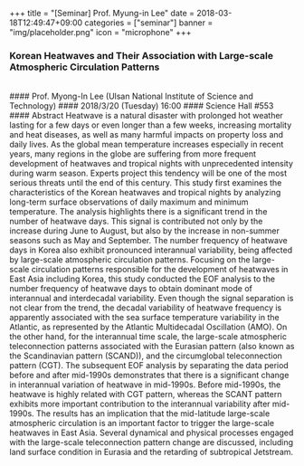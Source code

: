 +++
title = "[Seminar] Prof. Myung-in Lee"
date = 2018-03-18T12:49:47+09:00
categories = ["seminar"]
banner = "img/placeholder.png"
icon = "microphone"
+++
### Korean Heatwaves and Their Association with Large-scale Atmospheric Circulation Patterns
<br>
#### Prof. Myong-In Lee (Ulsan National Institute of Science and Technology)
#### 2018/3/20 (Tuesday) 16:00
#### Science Hall #553
<br>
#### Abstract
Heatwave is a natural disaster with prolonged hot weather lasting for a few days or even longer than a few weeks, increasing mortality and heat diseases, as well as many harmful impacts on property loss and daily lives. As the global mean temperature increases especially in recent years, many regions in the globe are suffering from more frequent development of heatwaves and tropical nights with unprecedented intensity during warm season. Experts project this tendency will be one of the most serious threats until the end of this century. This study first examines the characteristics of the Korean heatwaves and tropical nights by analyzing long-term surface observations of daily maximum and minimum temperature. The analysis highlights there is a significant trend in the number of heatwave days. This signal is contributed not only by the increase during June to August, but also by the increase in non-summer seasons such as May and September. The number frequency of heatwave days in Korea also exhibit pronounced interannual variability, being affected by large-scale atmospheric circulation patterns. Focusing on the large-scale circulation patterns responsible for the development of heatwaves in East Asia including Korea, this study conducted the EOF analysis to the number frequency of heatwave days to obtain dominant mode of interannual and interdecadal variability. Even though the signal separation is not clear from the trend, the decadal variability of heatwave frequency is apparently associated with the sea surface temperature variability in the Atlantic, as represented by the Atlantic Multidecadal Oscillation (AMO). On the other hand, for the interannual time scale, the large-scale atmospheric teleconnection patterns associated with the Eurasian pattern (also known as the Scandinavian pattern (SCAND)), and the circumglobal teleconnection pattern (CGT). The subsequent EOF analysis by separating the data period before and after mid-1990s demonstrates that there is a significant change in interannual variation of heatwave in mid-1990s. Before mid-1990s, the heatwave is highly related with CGT pattern, whereas the SCANT pattern exhibits more important contribution to the interannual variability after mid-1990s. The results has an implication that the mid-latitude large-scale atmospheric circulation is an important factor to trigger the large-scale heatwaves in East Asia. Several dynamical and physical processes engaged with the large-scale teleconnection pattern change are discussed, including land surface condition in Eurasia and the retarding of subtropical Jetstream.
